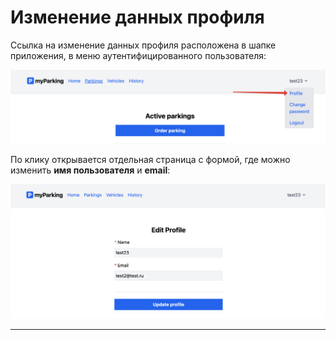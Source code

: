 # Изменение данных профиля

Ссылка на изменение данных профиля расположена в шапке приложения, в меню аутентифицированного пользователя:

![](img/01.png)

По клику открывается отдельная страница с формой, где можно изменить **имя пользователя** и **email**:

![](img/02.png)

---
